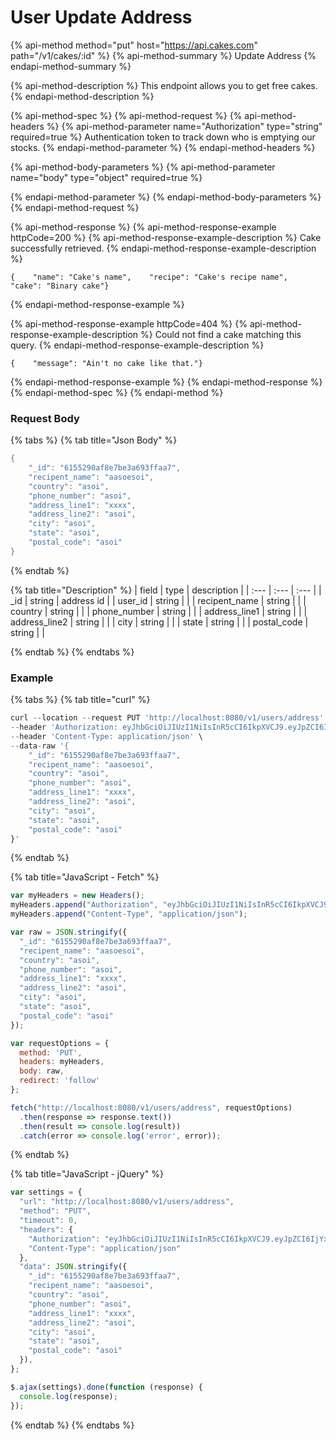 # User Update Address

{% api-method method="put" host="https://api.cakes.com" path="/v1/cakes/:id" %}
{% api-method-summary %}
Update Address
{% endapi-method-summary %}

{% api-method-description %}
This endpoint allows you to get free cakes.
{% endapi-method-description %}

{% api-method-spec %}
{% api-method-request %}
{% api-method-headers %}
{% api-method-parameter name="Authorization" type="string" required=true %}
Authentication token to track down who is emptying our stocks.
{% endapi-method-parameter %}
{% endapi-method-headers %}

{% api-method-body-parameters %}
{% api-method-parameter name="body" type="object" required=true %}

{% endapi-method-parameter %}
{% endapi-method-body-parameters %}
{% endapi-method-request %}

{% api-method-response %}
{% api-method-response-example httpCode=200 %}
{% api-method-response-example-description %}
Cake successfully retrieved.
{% endapi-method-response-example-description %}

```
{    "name": "Cake's name",    "recipe": "Cake's recipe name",    "cake": "Binary cake"}
```
{% endapi-method-response-example %}

{% api-method-response-example httpCode=404 %}
{% api-method-response-example-description %}
Could not find a cake matching this query.
{% endapi-method-response-example-description %}

```
{    "message": "Ain't no cake like that."}
```
{% endapi-method-response-example %}
{% endapi-method-response %}
{% endapi-method-spec %}
{% endapi-method %}

### Request Body

{% tabs %}
{% tab title="Json Body" %}
```go
{
    "_id": "6155290af8e7be3a693ffaa7",
    "recipent_name": "aasoesoi",
    "country": "asoi",
    "phone_number": "asoi",
    "address_line1": "xxxx",
    "address_line2": "asoi",
    "city": "asoi",
    "state": "asoi",
    "postal_code": "asoi"
}
```
{% endtab %}

{% tab title="Description" %}
| field | type | description |
| :--- | :--- | :--- |
| \_id | string | address id |
| user\_id | string |  |
| recipent\_name | string |  |
| country | string |  |
| phone\_number | string |  |
| address\_line1 | string |  |
| address\_line2 | string |  |
| city | string |  |
| state | string |  |
| postal\_code | string |  |

 
{% endtab %}
{% endtabs %}

### Example

{% tabs %}
{% tab title="curl" %}
```javascript
curl --location --request PUT 'http://localhost:8080/v1/users/address' \
--header 'Authorization: eyJhbGciOiJIUzI1NiIsInR5cCI6IkpXVCJ9.eyJpZCI6IjYxNTRkMzgxMGZkMDI3NGZhNDFlOTkzYyIsImVtYWlsIjoiNXlvdXNlZnNhbG1hbmFAaXNlb3ZlbHMuY29tIiwiZGF0YXR5cGUiOiIiLCJleHAiOjE2MzMwNTA0MDl9.ISpxv_BTOuxQbI0nRdvUSiEW2v-XYBdOsAQpqvsalWo' \
--header 'Content-Type: application/json' \
--data-raw '{
    "_id": "6155290af8e7be3a693ffaa7",
    "recipent_name": "aasoesoi",
    "country": "asoi",
    "phone_number": "asoi",
    "address_line1": "xxxx",
    "address_line2": "asoi",
    "city": "asoi",
    "state": "asoi",
    "postal_code": "asoi"
}'
```
{% endtab %}

{% tab title="JavaScript - Fetch" %}
```javascript
var myHeaders = new Headers();
myHeaders.append("Authorization", "eyJhbGciOiJIUzI1NiIsInR5cCI6IkpXVCJ9.eyJpZCI6IjYxNTRkMzgxMGZkMDI3NGZhNDFlOTkzYyIsImVtYWlsIjoiNXlvdXNlZnNhbG1hbmFAaXNlb3ZlbHMuY29tIiwiZGF0YXR5cGUiOiIiLCJleHAiOjE2MzMwNTA0MDl9.ISpxv_BTOuxQbI0nRdvUSiEW2v-XYBdOsAQpqvsalWo");
myHeaders.append("Content-Type", "application/json");

var raw = JSON.stringify({
  "_id": "6155290af8e7be3a693ffaa7",
  "recipent_name": "aasoesoi",
  "country": "asoi",
  "phone_number": "asoi",
  "address_line1": "xxxx",
  "address_line2": "asoi",
  "city": "asoi",
  "state": "asoi",
  "postal_code": "asoi"
});

var requestOptions = {
  method: 'PUT',
  headers: myHeaders,
  body: raw,
  redirect: 'follow'
};

fetch("http://localhost:8080/v1/users/address", requestOptions)
  .then(response => response.text())
  .then(result => console.log(result))
  .catch(error => console.log('error', error));
```
{% endtab %}

{% tab title="JavaScript - jQuery" %}
```javascript
var settings = {
  "url": "http://localhost:8080/v1/users/address",
  "method": "PUT",
  "timeout": 0,
  "headers": {
    "Authorization": "eyJhbGciOiJIUzI1NiIsInR5cCI6IkpXVCJ9.eyJpZCI6IjYxNTRkMzgxMGZkMDI3NGZhNDFlOTkzYyIsImVtYWlsIjoiNXlvdXNlZnNhbG1hbmFAaXNlb3ZlbHMuY29tIiwiZGF0YXR5cGUiOiIiLCJleHAiOjE2MzMwNTA0MDl9.ISpxv_BTOuxQbI0nRdvUSiEW2v-XYBdOsAQpqvsalWo",
    "Content-Type": "application/json"
  },
  "data": JSON.stringify({
    "_id": "6155290af8e7be3a693ffaa7",
    "recipent_name": "aasoesoi",
    "country": "asoi",
    "phone_number": "asoi",
    "address_line1": "xxxx",
    "address_line2": "asoi",
    "city": "asoi",
    "state": "asoi",
    "postal_code": "asoi"
  }),
};

$.ajax(settings).done(function (response) {
  console.log(response);
});
```
{% endtab %}
{% endtabs %}

